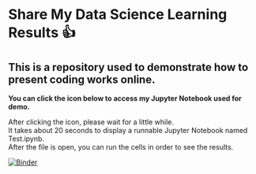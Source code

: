 # Share My Data Science Learning Results :+1:
## This is a repository used to demonstrate how to present coding works online.

**You can click the icon below to access my Jupyter Notebook used for demo.**  

After clicking the icon, please wait for a little while.  
It takes about 20 seconds to display a runnable Jupyter Notebook named Test.ipynb.   
After the file is open, you can run the cells in order to see the results.

[![Binder](https://mybinder.org/badge_logo.svg)](https://mybinder.org/v2/gh/twoolong/demo.git/master)

